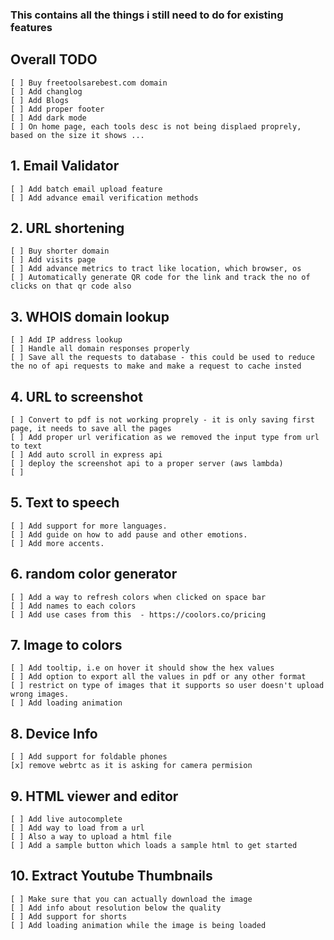 ### This contains all the things i still need to do for existing features

## Overall TODO
    [ ] Buy freetoolsarebest.com domain
    [ ] Add changlog 
    [ ] Add Blogs 
    [ ] Add proper footer
    [ ] Add dark mode
    [ ] On home page, each tools desc is not being displaed proprely, based on the size it shows ...

## 1. Email Validator
    [ ] Add batch email upload feature
    [ ] Add advance email verification methods 

## 2. URL shortening
    [ ] Buy shorter domain 
    [ ] Add visits page
    [ ] Add advance metrics to tract like location, which browser, os
    [ ] Automatically generate QR code for the link and track the no of clicks on that qr code also

## 3. WHOIS domain lookup
    [ ] Add IP address lookup
    [ ] Handle all domain responses properly
    [ ] Save all the requests to database - this could be used to reduce the no of api requests to make and make a request to cache insted

## 4. URL to screenshot
    [ ] Convert to pdf is not working proprely - it is only saving first page, it needs to save all the pages 
    [ ] Add proper url verification as we removed the input type from url to text
    [ ] Add auto scroll in express api
    [ ] deploy the screenshot api to a proper server (aws lambda)
    [ ] 

## 5. Text to speech
    [ ] Add support for more languages.
    [ ] Add guide on how to add pause and other emotions.
    [ ] Add more accents. 

## 6. random color generator
    [ ] Add a way to refresh colors when clicked on space bar
    [ ] Add names to each colors
    [ ] Add use cases from this  - https://coolors.co/pricing

## 7. Image to colors
    [ ] Add tooltip, i.e on hover it should show the hex values
    [ ] Add option to export all the values in pdf or any other format
    [ ] restrict on type of images that it supports so user doesn't upload wrong images.
    [ ] Add loading animation

## 8. Device Info
    [ ] Add support for foldable phones
    [x] remove webrtc as it is asking for camera permision

## 9. HTML viewer and editor
    [ ] Add live autocomplete
    [ ] Add way to load from a url
    [ ] Also a way to upload a html file
    [ ] Add a sample button which loads a sample html to get started

## 10. Extract Youtube Thumbnails
    [ ] Make sure that you can actually download the image
    [ ] Add info about resolution below the quality
    [ ] Add support for shorts
    [ ] Add loading animation while the image is being loaded
